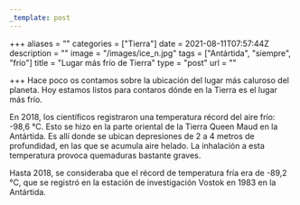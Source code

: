 ```yaml
---
_template: post
---
```




+++
aliases = ""
categories = ["Tierra"]
date = 2021-08-11T07:57:44Z
description = ""
image = "/images/ice_n.jpg"
tags = ["Antártida", "siempre", "frío"]
title = "Lugar más frío de Tierra"
type = "post"
url = ""

+++
Hace poco os contamos sobre la ubicación del lugar más caluroso del planeta. Hoy estamos listos para contaros dónde en la Tierra es el lugar más frío.  
  
En 2018, los científicos registraron una temperatura récord del aire frío: -98,6 °C. Esto se hizo en la parte oriental de la Tierra Queen Maud en la Antártida. Es allí donde se ubican depresiones de 2 a 4 metros de profundidad, en las que se acumula aire helado. La inhalación a esta temperatura provoca quemaduras bastante graves.  
  
Hasta 2018, se consideraba que el récord de temperatura fría era de -89,2 °С, que se registró en la estación de investigación Vostok en 1983 en la Antártida.
